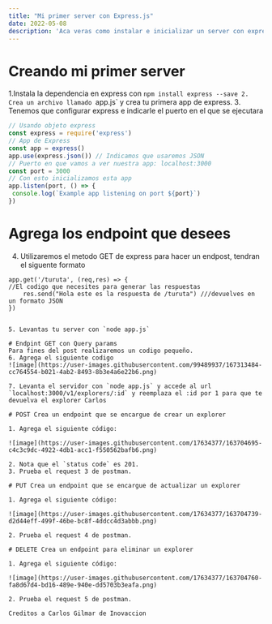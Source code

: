 ```yaml
---
title: "Mi primer server con Express.js"
date: 2022-05-08
description: 'Aca veras como instalar e inicializar un server con express en JS'
---
```



# Creando mi primer server

1.Instala la dependencia en express con `npm install express --save
2. Crea un archivo llamado `app.js` y crea tu primera app de express.
3. Tenemos que configurar express e indicarle el puerto en el que se ejecutara
```js
// Usando objeto express
const express = require('express')
// App de Express
const app = express()
app.use(express.json()) // Indicamos que usaremos JSON
// Puerto en que vamos a ver nuestra app: localhost:3000
const port = 3000
// Con esto inicializamos esta app
app.listen(port, () => {
 console.log(`Example app listening on port ${port}`)
})
```
# Agrega los endpoint que desees

4. Utilizaremos el metodo GET de express para hacer un endpost, tendran el siguente formato

```
app.get('/turuta', (req,res) => {
//El codigo que necesites para generar las respuestas
    res.send("Hola este es la respuesta de /turuta") ///devuelves en un formato JSON
})


5. Levantas tu server con `node app.js`

# Endpint GET con Query params
Para fines del post realizaremos un codigo pequeño.
6. Agrega el siguiente codigo
![image](https://user-images.githubusercontent.com/99489937/167313484-cc764554-b021-4ab2-8493-8b3e4a6e22b6.png)

7. Levanta el servidor con `node app.js` y accede al url `localhost:3000/v1/explorers/:id` y reemplaza el :id por 1 para que te devuelva el explorer Carlos

# POST Crea un endpoint que se encargue de crear un explorer 

1. Agrega el siguiente código:

![image](https://user-images.githubusercontent.com/17634377/163704695-c4c3c9dc-4922-4db1-acc1-f550562bafb6.png)

2. Nota que el `status code` es 201.
3. Prueba el request 3 de postman.

# PUT Crea un endpoint que se encargue de actualizar un explorer

1. Agrega el siguiente código:

![image](https://user-images.githubusercontent.com/17634377/163704739-d2d44eff-499f-46be-bc8f-4ddcc4d3abbb.png)

2. Prueba el request 4 de postman.

# DELETE Crea un endpoint para eliminar un explorer

1. Agrega el siguiente código:

![image](https://user-images.githubusercontent.com/17634377/163704760-fa8d67d4-bd16-489e-940e-dd5703b3eafa.png)

2. Prueba el request 5 de postman.

Creditos a Carlos Gilmar de Inovaccion
